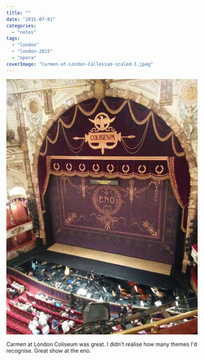 ```yaml
---
title: ""
date: "2015-07-01"
categories: 
  - "notes"
tags: 
  - "london"
  - "london-2015"
  - "opera"
coverImage: "Carmen-at-London-Collesium-scaled-1.jpeg"
---
```


[![](images/Carmen-at-London-Collesium-scaled-1.jpeg)](https://davidpeach.co.uk/wp-content/uploads/2023/03/Carmen-at-London-Collesium-scaled-1.jpeg)

Carmen at London Coliseum was great. I didn't realise how many themes I'd recognise. Great show at the eno.
